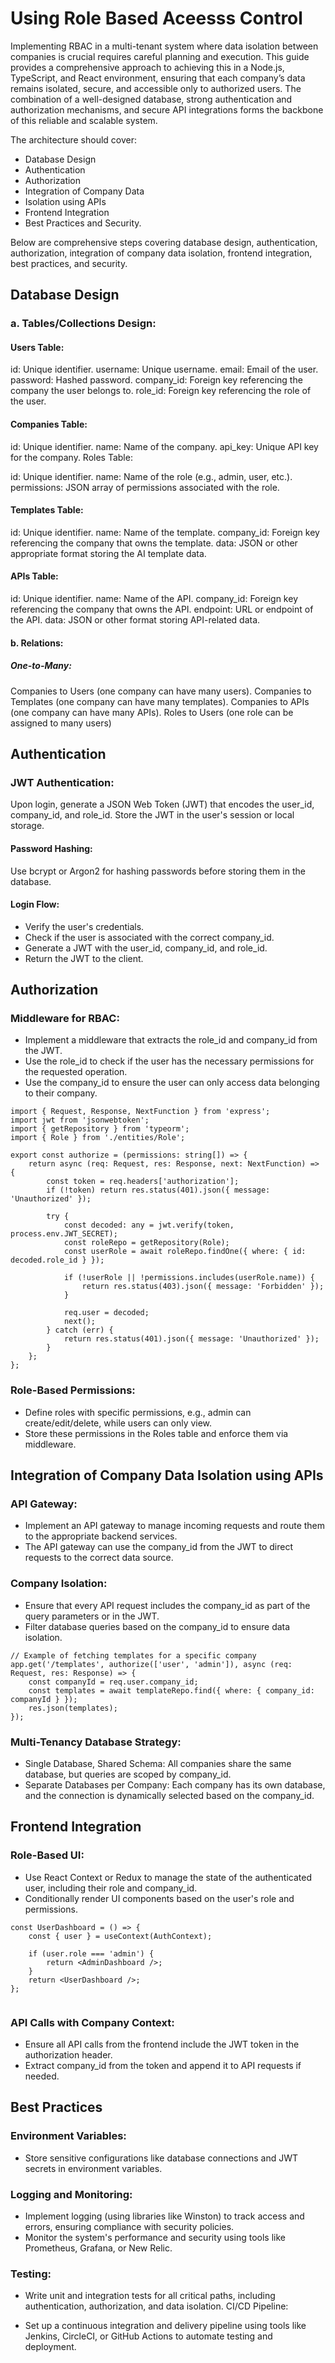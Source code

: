 # Using Role Based Aceesss Control

Implementing RBAC in a multi-tenant system where data isolation between companies is crucial requires careful planning and execution. This guide provides a comprehensive approach to achieving this in a Node.js, TypeScript, and React environment, ensuring that each company’s data remains isolated, secure, and accessible only to authorized users. The combination of a well-designed database, strong authentication and authorization mechanisms, and secure API integrations forms the backbone of this reliable and scalable system.

The architecture should cover:
- Database Design
- Authentication
- Authorization
- Integration of Company Data
-  Isolation using APIs
- Frontend Integration
-  Best Practices and Security.

Below are comprehensive steps covering database design, authentication, authorization, integration of company data isolation, frontend integration, best practices, and security.

## Database Design
### a. Tables/Collections Design:

#### Users Table:

id: Unique identifier.
username: Unique username.
email: Email of the user.
password: Hashed password.
company_id: Foreign key referencing the company the user belongs to.
role_id: Foreign key referencing the role of the user.

#### Companies Table:

id: Unique identifier.
name: Name of the company.
api_key: Unique API key for the company.
Roles Table:

id: Unique identifier.
name: Name of the role (e.g., admin, user, etc.).
permissions: JSON array of permissions associated with the role.

#### Templates Table:

id: Unique identifier.
name: Name of the template.
company_id: Foreign key referencing the company that owns the template.
data: JSON or other appropriate format storing the AI template data.

#### APIs Table:

id: Unique identifier.
name: Name of the API.
company_id: Foreign key referencing the company that owns the API.
endpoint: URL or endpoint of the API.
data: JSON or other format storing API-related data.

#### b. Relations:
 ##### One-to-Many:
Companies to Users (one company can have many users).
Companies to Templates (one company can have many templates).
Companies to APIs (one company can have many APIs).
Roles to Users (one role can be assigned to many users)

## Authentication
### JWT Authentication:

Upon login, generate a JSON Web Token (JWT) that encodes the user_id, company_id, and role_id.
Store the JWT in the user's session or local storage.

#### Password Hashing:

Use bcrypt or Argon2 for hashing passwords before storing them in the database.

#### Login Flow:

- Verify the user's credentials.
- Check if the user is associated with the correct company_id.
- Generate a JWT with the user_id, company_id, and role_id.
- Return the JWT to the client.

## Authorization
### Middleware for RBAC:
- Implement a middleware that extracts the role_id and company_id from the JWT.
- Use the role_id to check if the user has the necessary permissions for the requested operation.
- Use the company_id to ensure the user can only access data belonging to their company.

```
import { Request, Response, NextFunction } from 'express';
import jwt from 'jsonwebtoken';
import { getRepository } from 'typeorm';
import { Role } from './entities/Role';

export const authorize = (permissions: string[]) => {
    return async (req: Request, res: Response, next: NextFunction) => {
        const token = req.headers['authorization'];
        if (!token) return res.status(401).json({ message: 'Unauthorized' });

        try {
            const decoded: any = jwt.verify(token, process.env.JWT_SECRET);
            const roleRepo = getRepository(Role);
            const userRole = await roleRepo.findOne({ where: { id: decoded.role_id } });

            if (!userRole || !permissions.includes(userRole.name)) {
                return res.status(403).json({ message: 'Forbidden' });
            }

            req.user = decoded;
            next();
        } catch (err) {
            return res.status(401).json({ message: 'Unauthorized' });
        }
    };
};

```
### Role-Based Permissions:
- Define roles with specific permissions, e.g., admin can create/edit/delete, while users can only view.
- Store these permissions in the Roles table and enforce them via middleware.


## Integration of Company Data Isolation using APIs

### API Gateway:

- Implement an API gateway to manage incoming requests and route them to the appropriate backend services.
- The API gateway can use the company_id from the JWT to direct requests to the correct data source.

### Company Isolation:

- Ensure that every API request includes the company_id as part of the query parameters or in the JWT.
- Filter database queries based on the company_id to ensure data isolation.

```
// Example of fetching templates for a specific company
app.get('/templates', authorize(['user', 'admin']), async (req: Request, res: Response) => {
    const companyId = req.user.company_id;
    const templates = await templateRepo.find({ where: { company_id: companyId } });
    res.json(templates);
});

```
### Multi-Tenancy Database Strategy:

- Single Database, Shared Schema: All companies share the same database, but queries are scoped by company_id.
- Separate Databases per Company: Each company has its own database, and the connection is dynamically selected based on the company_id.

## Frontend Integration
### Role-Based UI:

- Use React Context or Redux to manage the state of the authenticated user, including their role and company_id.
- Conditionally render UI components based on the user's role and permissions.

```
const UserDashboard = () => {
    const { user } = useContext(AuthContext);
    
    if (user.role === 'admin') {
        return <AdminDashboard />;
    }
    return <UserDashboard />;
};


```
### API Calls with Company Context:

- Ensure all API calls from the frontend include the JWT token in the authorization header.
- Extract company_id from the token and append it to API requests if needed.


## Best Practices
### Environment Variables:

- Store sensitive configurations like database connections and JWT secrets in environment variables.

### Logging and Monitoring:

- Implement logging (using libraries like Winston) to track access and errors, ensuring compliance with security policies.
- Monitor the system's performance and security using tools like Prometheus, Grafana, or New Relic.

### Testing:

- Write unit and integration tests for all critical paths, including authentication, authorization, and data isolation.
CI/CD Pipeline:

- Set up a continuous integration and delivery pipeline using tools like Jenkins, CircleCI, or GitHub Actions to automate testing and deployment.
